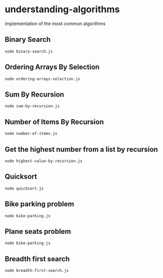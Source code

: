 # understanding-algorithms
Implementation of the most common algorithms

## Binary Search

`` node binary-search.js ``

## Ordering Arrays By Selection

`` node ordering-arrays-selection.js ``

## Sum By Recursion

`` node sum-by-recursion.js ``

## Number of Items By Recursion

`` node number-of-items.js ``

## Get the highest number from a list by recursion

`` node highest-value-by-recursion.js ``

## Quicksort

`` node quicksort.js ``

## Bike parking problem

`` node bike-parking.js ``

## Plane seats problem

`` node bike-parking.js ``

## Breadth first search

`` node breadth-first-search.js ``
